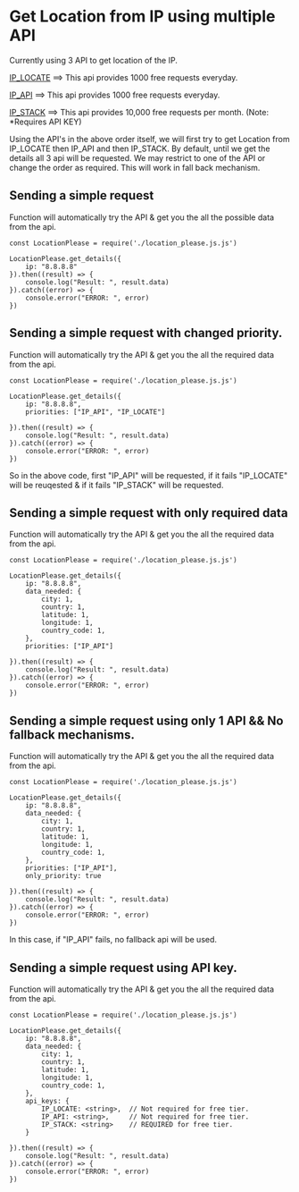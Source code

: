 # Get Location from IP using multiple API

Currently using 3 API to get location of the IP.

[IP_LOCATE](https://www.iplocate.io/) ==> This api provides 1000 free requests everyday.

[IP_API](https://ipapi.co/) ==> This api provides 1000 free requests everyday.

[IP_STACK](https://ipstack.com/) ==> This api provides 10,000 free requests per month. (Note: *Requires API KEY)

Using the API's in the above order itself, we will first try to get Location from IP_LOCATE then IP_API and then IP_STACK. By default, until we get the details all 3 api will be requested. We may restrict to one of the API or change the order as required. This will work in fall back mechanism.

## Sending a simple request

Function will automatically try the API & get you the all the possible data from the api.

```
const LocationPlease = require('./location_please.js.js')

LocationPlease.get_details({
    ip: "8.8.8.8"
}).then((result) => {
    console.log("Result: ", result.data)
}).catch((error) => {
    console.error("ERROR: ", error)
})
```

## Sending a simple request with changed priority.

Function will automatically try the API & get you the all the required data from the api.

```
const LocationPlease = require('./location_please.js.js')

LocationPlease.get_details({
    ip: "8.8.8.8",
 	priorities: ["IP_API", "IP_LOCATE"]

}).then((result) => {
    console.log("Result: ", result.data)
}).catch((error) => {
    console.error("ERROR: ", error)
})
```

So in the above code, first "IP_API" will be requested, if it fails "IP_LOCATE" will be reuqested & if it fails "IP_STACK" will be requested.


## Sending a simple request with only required data

Function will automatically try the API & get you the all the required data from the api.

```
const LocationPlease = require('./location_please.js.js')

LocationPlease.get_details({
    ip: "8.8.8.8",
 	data_needed: {
 		city: 1,
 		country: 1,
 		latitude: 1,
 		longitude: 1,
 		country_code: 1,
 	},
 	priorities: ["IP_API"]

}).then((result) => {
    console.log("Result: ", result.data)
}).catch((error) => {
    console.error("ERROR: ", error)
})
```


## Sending a simple request using only 1 API && No fallback mechanisms.

Function will automatically try the API & get you the all the required data from the api.

```
const LocationPlease = require('./location_please.js.js')

LocationPlease.get_details({
    ip: "8.8.8.8",
 	data_needed: {
 		city: 1,
 		country: 1,
 		latitude: 1,
 		longitude: 1,
 		country_code: 1,
 	},
 	priorities: ["IP_API"],
    only_priority: true

}).then((result) => {
    console.log("Result: ", result.data)
}).catch((error) => {
    console.error("ERROR: ", error)
})
```

In this case, if "IP_API" fails, no fallback api will be used.


## Sending a simple request using API key.

Function will automatically try the API & get you the all the required data from the api.

```
const LocationPlease = require('./location_please.js.js')

LocationPlease.get_details({
    ip: "8.8.8.8",
 	data_needed: {
 		city: 1,
 		country: 1,
 		latitude: 1,
 		longitude: 1,
 		country_code: 1,
 	},
	api_keys: {
		IP_LOCATE: <string>,  // Not required for free tier.
		IP_API: <string>,     // Not required for free tier.
		IP_STACK: <string>    // REQUIRED for free tier.
	}

}).then((result) => {
    console.log("Result: ", result.data)
}).catch((error) => {
    console.error("ERROR: ", error)
})
```